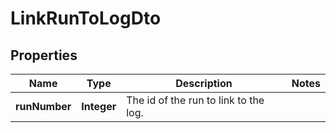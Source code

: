 
# LinkRunToLogDto

## Properties
Name | Type | Description | Notes
------------ | ------------- | ------------- | -------------
**runNumber** | **Integer** | The id of the run to link to the log. | 



